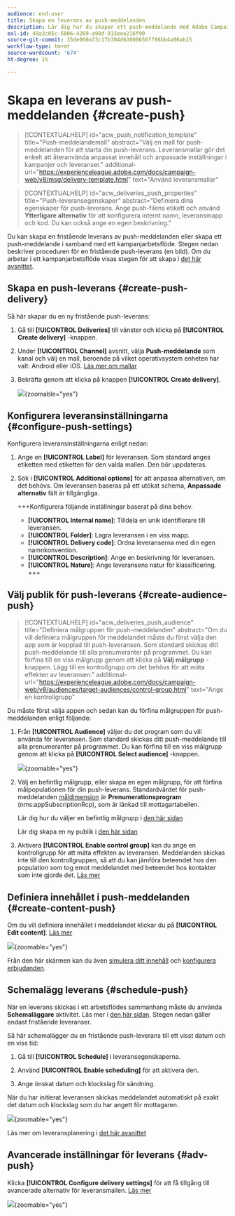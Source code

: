 ```yaml
---
audience: end-user
title: Skapa en leverans av push-meddelanden
description: Lär dig hur du skapar ett push-meddelande med Adobe Campaign Web
exl-id: 49a3c05c-5806-4269-a98d-915eee216f90
source-git-commit: 35de060a73c17b304d63000656ff86bb4a80ab15
workflow-type: tm+mt
source-wordcount: '674'
ht-degree: 1%

---
```


# Skapa en leverans av push-meddelanden {#create-push}

>[!CONTEXTUALHELP]
>id="acw_push_notification_template"
>title="Push-meddelandemall"
>abstract="Välj en mall för push-meddelanden för att starta din push-leverans. Leveransmallar gör det enkelt att återanvända anpassat innehåll och anpassade inställningar i kampanjer och leveranser."
>additional-url="https://experienceleague.adobe.com/docs/campaign-web/v8/msg/delivery-template.html" text="Använd leveransmallar"


>[!CONTEXTUALHELP]
>id="acw_deliveries_push_properties"
>title="Push-leveransegenskaper"
>abstract="Definiera dina egenskaper för push-leverans. Ange push-filens etikett och använd **Ytterligare alternativ** för att konfigurera internt namn, leveransmapp och kod. Du kan också ange en egen beskrivning."

Du kan skapa en fristående leverans av push-meddelanden eller skapa ett push-meddelande i samband med ett kampanjarbetsflöde. Stegen nedan beskriver proceduren för en fristående push-leverans (en bild). Om du arbetar i ett kampanjarbetsflöde visas stegen för att skapa i [det här avsnittet](../workflows/activities/channels.md#create-a-delivery-in-a-campaign-workflow).

## Skapa en push-leverans {#create-push-delivery}

Så här skapar du en ny fristående push-leverans:

1. Gå till **[!UICONTROL Deliveries]** till vänster och klicka på  **[!UICONTROL Create delivery]** -knappen.

1. Under **[!UICONTROL Channel]** avsnitt, välja **Push-meddelande** som kanal och välj en mall, beroende på vilket operativsystem enheten har valt: Android eller iOS. [Läs mer om mallar](../msg/delivery-template.md)

1. Bekräfta genom att klicka på knappen **[!UICONTROL Create delivery]**.

   ![](assets/push_create_1.png){zoomable="yes"}

## Konfigurera leveransinställningarna {#configure-push-settings}

Konfigurera leveransinställningarna enligt nedan:

1. Ange en **[!UICONTROL Label]** för leveransen. Som standard anges etiketten med etiketten för den valda mallen. Den bör uppdateras.

1. Sök i **[!UICONTROL Additional options]** för att anpassa alternativen, om det behövs. Om leveransen baseras på ett utökat schema, **Anpassade alternativ** fält är tillgängliga.

   +++Konfigurera följande inställningar baserat på dina behov.
   * **[!UICONTROL Internal name]**: Tilldela en unik identifierare till leveransen.
   * **[!UICONTROL Folder]**: Lagra leveransen i en viss mapp.
   * **[!UICONTROL Delivery code]**: Ordna leveranserna med din egen namnkonvention.
   * **[!UICONTROL Description]**: Ange en beskrivning för leveransen.
   * **[!UICONTROL Nature]**: Ange leveransens natur för klassificering.
+++


## Välj publik för push-leverans {#create-audience-push}

>[!CONTEXTUALHELP]
>id="acw_deliveries_push_audience"
>title="Definiera målgruppen för push-meddelanden"
>abstract="Om du vill definiera målgruppen för meddelandet måste du först välja den app som är kopplad till push-leveransen. Som standard skickas ditt push-meddelande till alla prenumeranter på programmet. Du kan förfina till en viss målgrupp genom att klicka på **Välj målgrupp** -knappen. Lägg till en kontrollgrupp om det behövs för att mäta effekten av leveransen."
>additional-url="https://experienceleague.adobe.com/docs/campaign-web/v8/audiences/target-audiences/control-group.html" text="Ange en kontrollgrupp"


Du måste först välja appen och sedan kan du förfina målgruppen för push-meddelanden enligt följande:

1. Från **[!UICONTROL Audience]** väljer du det program som du vill använda för leveransen. Som standard skickas ditt push-meddelande till alla prenumeranter på programmet. Du kan förfina till en viss målgrupp genom att klicka på **[!UICONTROL Select audience]** -knappen.

   ![](assets/push_create_2.png){zoomable="yes"}

1. Välj en befintlig målgrupp, eller skapa en egen målgrupp, för att förfina målpopulationen för din push-leverans. Standardvärdet för push-meddelanden [måldimension](../audience/about-recipients.md#targeting-dimensions) är **Prenumerationsprogram** (nms:appSubscriptionRcp), som är länkad till mottagartabellen.

   Lär dig hur du väljer en befintlig målgrupp i [den här sidan](../audience/add-audience.md)

   Lär dig skapa en ny publik i [den här sidan](../audience/one-time-audience.md)

1. Aktivera **[!UICONTROL Enable control group]** kan du ange en kontrollgrupp för att mäta effekten av leveransen. Meddelanden skickas inte till den kontrollgruppen, så att du kan jämföra beteendet hos den population som tog emot meddelandet med beteendet hos kontakter som inte gjorde det. [Läs mer](../audience/control-group.md)

## Definiera innehållet i push-meddelanden {#create-content-push}

Om du vill definiera innehållet i meddelandet klickar du på **[!UICONTROL Edit content]**. [Läs mer](content-push.md)

![](assets/push_create_5.png){zoomable="yes"}

Från den här skärmen kan du även [simulera ditt innehåll](../preview-test/preview-test.md) och [konfigurera erbjudanden](../msg/offers.md).

## Schemalägg leverans {#schedule-push}

När en leverans skickas i ett arbetsflödes sammanhang måste du använda **Schemaläggare** aktivitet. Läs mer i [den här sidan](../workflows/activities/scheduler.md). Stegen nedan gäller endast fristående leveranser.

Så här schemalägger du en fristående push-leverans till ett visst datum och en viss tid:

1. Gå till **[!UICONTROL Schedule]** i leveransegenskaperna.

1. Använd **[!UICONTROL Enable scheduling]** för att aktivera den.

1. Ange önskat datum och klockslag för sändning.

När du har initierat leveransen skickas meddelandet automatiskt på exakt det datum och klockslag som du har angett för mottagaren.

![](assets/push_create_3.png){zoomable="yes"}

Läs mer om leveransplanering i [det här avsnittet](../msg/gs-deliveries.md#gs-schedule)

## Avancerade inställningar för leverans {#adv-push}

Klicka **[!UICONTROL Configure delivery settings]** för att få tillgång till avancerade alternativ för leveransmallen. [Läs mer](../advanced-settings/delivery-settings.md)

![](assets/push_create_4.png){zoomable="yes"}
